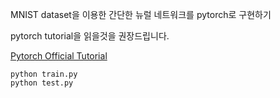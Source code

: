 MNIST dataset을 이용한 간단한 뉴럴 네트워크를 pytorch로 구현하기

pytorch tutorial을 읽을것을 권장드립니다.

[Pytorch Official Tutorial](https://tutorials.pytorch.kr/beginner/nn_tutorial.html)

```
python train.py
python test.py
```